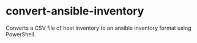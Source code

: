 # convert-ansible-inventory
Converts a CSV file of host inventory to an ansible inventory format using PowerShell.
